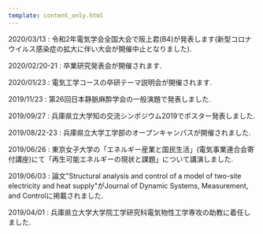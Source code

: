 ```yaml
---
template: content_only.html
---
```



2020/03/13
: 令和2年電気学会全国大会で阪上君(B4)が発表します(新型コロナウイルス感染症の拡大に伴い大会が開催中止となりました). 

2020/02/20-21
: 卒業研究発表会が開催されます.

2020/01/23
: 電気工学コースの卒研テーマ説明会が開催されます. 

2019/11/23
: 第26回日本静脈麻酔学会の一般演題で発表しました. 

2019/09/27
: 兵庫県立大学知の交流シンポジウム2019でポスター発表しました.

2019/08/22-23
: 兵庫県立大学工学部のオープンキャンパスが開催されました. 

2019/06/26
: 東京女子大学の「エネルギー産業と国民生活」(電気事業連合会寄付講座)にて「再生可能エネルギーの現状と課題」について講演しました. 

2019/06/03
: 論文"Structural analysis and control of a model of two-site electricity and heat supply"がJournal of Dynamic Systems, Measurement, and Controlに掲載されました.

2019/04/01
: 兵庫県立大学大学院工学研究科電気物性工学専攻の助教に着任しました.
